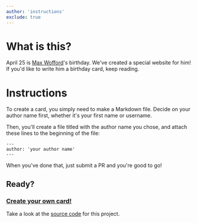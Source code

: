 ```yaml
---
author: 'instructions'
exclude: true
---
```


# What is this?

April 25 is [Max Wofford](https://maxwofford.com)'s birthday. We've created a special website for him! If you'd like to write him a birthday card, keep reading.

# Instructions

To create a card, you simply need to make a Markdown file. Decide on your author name first, whether it's your first name or username.

Then, you'll create a file titled with the author name you chose, and attach these lines to the beginning of the file:

    ---
    author: 'your author name'
    ---

When you've done that, just submit a PR and you're good to go!

## Ready?
### [Create your own card!](https://github.com/hackclub/maxday/new/master/cards)

Take a look at the [source code](https://github.com/hackclub/maxday) for this project.
